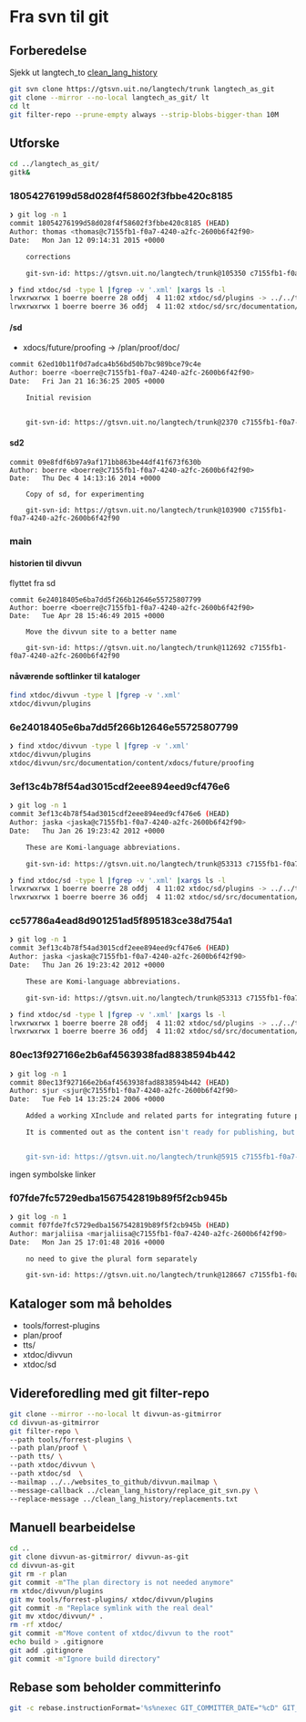 # Fra svn til git

## Forberedelse

Sjekk ut langtech_to [clean_lang_history](https://github.com/giellalt/giellalt/clean_lang_history.git)

```bash
git svn clone https://gtsvn.uit.no/langtech/trunk langtech_as_git
git clone --mirror --no-local langtech_as_git/ lt
cd lt
git filter-repo --prune-empty always --strip-blobs-bigger-than 10M
```

## Utforske

```bash
cd ../langtech_as_git/
gitk&
```

### 18054276199d58d028f4f58602f3fbbe420c8185

```bash
❯ git log -n 1
commit 18054276199d58d028f4f58602f3fbbe420c8185 (HEAD)
Author: thomas <thomas@c7155fb1-f0a7-4240-a2fc-2600b6f42f90>
Date:   Mon Jan 12 09:14:31 2015 +0000

    corrections

    git-svn-id: https://gtsvn.uit.no/langtech/trunk@105350 c7155fb1-f0a7-4240-a2fc-2600b6f42f90

❯ find xtdoc/sd -type l |fgrep -v '.xml' |xargs ls -l
lrwxrwxrwx 1 boerre boerre 28 ođđj  4 11:02 xtdoc/sd/plugins -> ../../tools/forrest-plugins/
lrwxrwxrwx 1 boerre boerre 36 ođđj  4 11:02 xtdoc/sd/src/documentation/content/xdocs/future/proofing -> ../../../../../../../plan/proof/doc/
```

#### /sd

* xdocs/future/proofing -> /plan/proof/doc/

```bash
commit 62ed10b11f0d7adca4b56bd50b7bc989bce79c4e
Author: boerre <boerre@c7155fb1-f0a7-4240-a2fc-2600b6f42f90>
Date:   Fri Jan 21 16:36:25 2005 +0000

    Initial revision


    git-svn-id: https://gtsvn.uit.no/langtech/trunk@2370 c7155fb1-f0a7-4240-a2fc-2600b6f42f90
```

#### sd2

```git
commit 09e8fdf6b97a9af171bb863be44df41f673f630b
Author: boerre <boerre@c7155fb1-f0a7-4240-a2fc-2600b6f42f90>
Date:   Thu Dec 4 14:13:16 2014 +0000

    Copy of sd, for experimenting

    git-svn-id: https://gtsvn.uit.no/langtech/trunk@103900 c7155fb1-f0a7-4240-a2fc-2600b6f42f90
```

### main

#### historien til divvun

flyttet fra sd

```git
commit 6e24018405e6ba7dd5f266b12646e55725807799
Author: boerre <boerre@c7155fb1-f0a7-4240-a2fc-2600b6f42f90>
Date:   Tue Apr 28 15:46:49 2015 +0000

    Move the divvun site to a better name

    git-svn-id: https://gtsvn.uit.no/langtech/trunk@112692 c7155fb1-f0a7-4240-a2fc-2600b6f42f90
```

#### nåværende softlinker til kataloger

```bash
find xtdoc/divvun -type l |fgrep -v '.xml'
xtdoc/divvun/plugins
```

### 6e24018405e6ba7dd5f266b12646e55725807799

```bash
❯ find xtdoc/divvun -type l |fgrep -v '.xml'
xtdoc/divvun/plugins
xtdoc/divvun/src/documentation/content/xdocs/future/proofing
```

### 3ef13c4b78f54ad3015cdf2eee894eed9cf476e6

```bash
❯ git log -n 1
commit 3ef13c4b78f54ad3015cdf2eee894eed9cf476e6 (HEAD)
Author: jaska <jaska@c7155fb1-f0a7-4240-a2fc-2600b6f42f90>
Date:   Thu Jan 26 19:23:42 2012 +0000

    These are Komi-language abbreviations.

    git-svn-id: https://gtsvn.uit.no/langtech/trunk@53313 c7155fb1-f0a7-4240-a2fc-2600b6f42f90

❯ find xtdoc/sd -type l |fgrep -v '.xml' |xargs ls -l
lrwxrwxrwx 1 boerre boerre 28 ođđj  4 11:02 xtdoc/sd/plugins -> ../../tools/forrest-plugins/
lrwxrwxrwx 1 boerre boerre 36 ođđj  4 11:02 xtdoc/sd/src/documentation/content/xdocs/future/proofing -> ../../../../../../../plan/proof/doc/
```

### cc57786a4ead8d901251ad5f895183ce38d754a1

```bash
❯ git log -n 1
commit 3ef13c4b78f54ad3015cdf2eee894eed9cf476e6 (HEAD)
Author: jaska <jaska@c7155fb1-f0a7-4240-a2fc-2600b6f42f90>
Date:   Thu Jan 26 19:23:42 2012 +0000

    These are Komi-language abbreviations.

    git-svn-id: https://gtsvn.uit.no/langtech/trunk@53313 c7155fb1-f0a7-4240-a2fc-2600b6f42f90

❯ find xtdoc/sd -type l |fgrep -v '.xml' |xargs ls -l
lrwxrwxrwx 1 boerre boerre 28 ođđj  4 11:02 xtdoc/sd/plugins -> ../../tools/forrest-plugins/
lrwxrwxrwx 1 boerre boerre 36 ođđj  4 11:02 xtdoc/sd/src/documentation/content/xdocs/future/proofing -> ../../../../../../../plan/proof/doc/
```

### 80ec13f927166e2b6af4563938fad8838594b442

```bash
❯ git log -n 1
commit 80ec13f927166e2b6af4563938fad8838594b442 (HEAD)
Author: sjur <sjur@c7155fb1-f0a7-4240-a2fc-2600b6f42f90>
Date:   Tue Feb 14 13:25:24 2006 +0000

    Added a working XInclude and related parts for integrating future plan sections in the regular Forrest builds. It is now working as it should.

    It is commented out as the content isn't ready for publishing, but the structure could be reused by others if needed.


    git-svn-id: https://gtsvn.uit.no/langtech/trunk@5915 c7155fb1-f0a7-4240-a2fc-2600b6f42f90
```

ingen symbolske linker

### f07fde7fc5729edba1567542819b89f5f2cb945b

```bash
❯ git log -n 1
commit f07fde7fc5729edba1567542819b89f5f2cb945b (HEAD)
Author: marjaliisa <marjaliisa@c7155fb1-f0a7-4240-a2fc-2600b6f42f90>
Date:   Mon Jan 25 17:01:48 2016 +0000

    no need to give the plural form separately

    git-svn-id: https://gtsvn.uit.no/langtech/trunk@128667 c7155fb1-f0a7-4240-a2fc-2600b6f42f90
```

## Kataloger som må beholdes

* tools/forrest-plugins
* plan/proof
* tts/
* xtdoc/divvun
* xtdoc/sd

## Videreforedling med git filter-repo

```bash
git clone --mirror --no-local lt divvun-as-gitmirror
cd divvun-as-gitmirror
git filter-repo \
--path tools/forrest-plugins \
--path plan/proof \
--path tts/ \
--path xtdoc/divvun \
--path xtdoc/sd  \
--mailmap ../../websites_to_github/divvun.mailmap \
--message-callback ../clean_lang_history/replace_git_svn.py \
--replace-message ../clean_lang_history/replacements.txt
```

## Manuell bearbeidelse

```bash
cd ..
git clone divvun-as-gitmirror/ divvun-as-git
cd divvun-as-git
git rm -r plan
git commit -m"The plan directory is not needed anymore"
rm xtdoc/divvun/plugins
git mv tools/forrest-plugins/ xtdoc/divvun/plugins
git commit -m "Replace symlink with the real deal"
git mv xtdoc/divvun/* .
rm -rf xtdoc/
git commit -m"Move content of xtdoc/divvun to the root"
echo build > .gitignore
git add .gitignore
git commit -m"Ignore build directory"
```

## Rebase som beholder committerinfo

```bash
git -c rebase.instructionFormat='%s%nexec GIT_COMMITTER_DATE="%cD" GIT_COMMITTER_NAME="%aN" GIT_COMMITTER_EMAIL="%ae" git commit --amend --no-edit' rebase -i #hash
```
